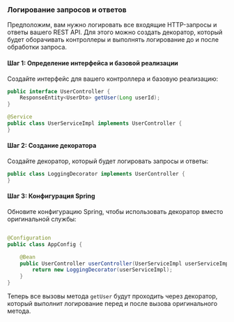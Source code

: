 ### Логирование запросов и ответов

Предположим, вам нужно логировать все входящие HTTP-запросы и ответы вашего REST API. Для этого можно создать декоратор,
который будет оборачивать контроллеры и выполнять логирование до и после обработки запроса.

#### Шаг 1: Определение интерфейса и базовой реализации

Создайте интерфейс для вашего контроллера и базовую реализацию:

```java
public interface UserController {
    ResponseEntity<UserDto> getUser(Long userId);
}

@Service
public class UserServiceImpl implements UserController {
}
```

#### Шаг 2: Создание декоратора

Создайте декоратор, который будет логировать запросы и ответы:

```java
public class LoggingDecorator implements UserController {
}
```

#### Шаг 3: Конфигурация Spring

Обновите конфигурацию Spring, чтобы использовать декоратор вместо оригинальной службы:

```java

@Configuration
public class AppConfig {

    @Bean
    public UserController userController(UserServiceImpl userServiceImpl) {
        return new LoggingDecorator(userServiceImpl);
    }
}
```

Теперь все вызовы метода `getUser` будут проходить через декоратор, который выполнит логирование перед и после вызова
оригинального метода.

